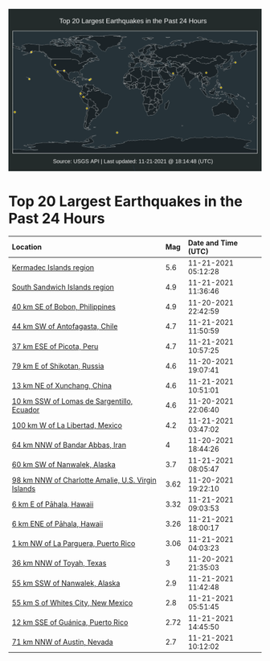 ![Map](./map.png)

# Top 20 Largest Earthquakes in the Past 24 Hours

| Location | Mag | Date and Time (UTC) |
|:---|:---|:---|
| [Kermadec Islands region](https://earthquake.usgs.gov/earthquakes/eventpage/us7000fvvz) | 5.6 | 11-21-2021 05:12:28 |
| [South Sandwich Islands region](https://earthquake.usgs.gov/earthquakes/eventpage/us7000fvy5) | 4.9 | 11-21-2021 11:36:46 |
| [40 km SE of Bobon, Philippines](https://earthquake.usgs.gov/earthquakes/eventpage/us7000fvu3) | 4.9 | 11-20-2021 22:42:59 |
| [44 km SW of Antofagasta, Chile](https://earthquake.usgs.gov/earthquakes/eventpage/us7000fvy7) | 4.7 | 11-21-2021 11:50:59 |
| [37 km ESE of Picota, Peru](https://earthquake.usgs.gov/earthquakes/eventpage/us7000fvxw) | 4.7 | 11-21-2021 10:57:25 |
| [79 km E of Shikotan, Russia](https://earthquake.usgs.gov/earthquakes/eventpage/us7000fvt6) | 4.6 | 11-20-2021 19:07:41 |
| [13 km NE of Xunchang, China](https://earthquake.usgs.gov/earthquakes/eventpage/us7000fvxp) | 4.6 | 11-21-2021 10:51:01 |
| [10 km SSW of Lomas de Sargentillo, Ecuador](https://earthquake.usgs.gov/earthquakes/eventpage/us7000fvu1) | 4.6 | 11-20-2021 22:06:40 |
| [100 km W of La Libertad, Mexico](https://earthquake.usgs.gov/earthquakes/eventpage/us7000fvvi) | 4.2 | 11-21-2021 03:47:02 |
| [64 km NNW of Bandar Abbas, Iran](https://earthquake.usgs.gov/earthquakes/eventpage/us7000fvsz) | 4 | 11-20-2021 18:44:26 |
| [60 km SW of Nanwalek, Alaska](https://earthquake.usgs.gov/earthquakes/eventpage/ak021exmgfhw) | 3.7 | 11-21-2021 08:05:47 |
| [98 km NNW of Charlotte Amalie, U.S. Virgin Islands](https://earthquake.usgs.gov/earthquakes/eventpage/pr2021324003) | 3.62 | 11-20-2021 19:22:10 |
| [6 km E of Pāhala, Hawaii](https://earthquake.usgs.gov/earthquakes/eventpage/hv72806007) | 3.32 | 11-21-2021 09:03:53 |
| [6 km ENE of Pāhala, Hawaii](https://earthquake.usgs.gov/earthquakes/eventpage/hv72806527) | 3.26 | 11-21-2021 18:00:17 |
| [1 km NW of La Parguera, Puerto Rico](https://earthquake.usgs.gov/earthquakes/eventpage/pr2021325000) | 3.06 | 11-21-2021 04:03:23 |
| [36 km NNW of Toyah, Texas](https://earthquake.usgs.gov/earthquakes/eventpage/tx2021wtuh) | 3 | 11-20-2021 21:35:03 |
| [55 km SSW of Nanwalek, Alaska](https://earthquake.usgs.gov/earthquakes/eventpage/ak021exognxk) | 2.9 | 11-21-2021 11:42:48 |
| [55 km S of Whites City, New Mexico](https://earthquake.usgs.gov/earthquakes/eventpage/us7000fvw7) | 2.8 | 11-21-2021 05:51:45 |
| [12 km SSE of Guánica, Puerto Rico](https://earthquake.usgs.gov/earthquakes/eventpage/pr2021325005) | 2.72 | 11-21-2021 14:45:50 |
| [71 km NNW of Austin, Nevada](https://earthquake.usgs.gov/earthquakes/eventpage/nn00828578) | 2.7 | 11-21-2021 10:12:02 |
